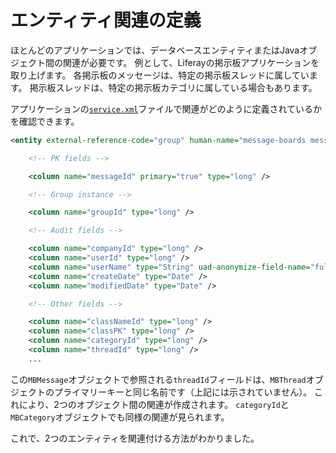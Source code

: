 # エンティティ関連の定義

ほとんどのアプリケーションでは、データベースエンティティまたはJavaオブジェクト間の関連が必要です。 例として、Liferayの掲示板アプリケーションを取り上げます。 各掲示板のメッセージは、特定の掲示板スレッドに属しています。 掲示板スレッドは、特定の掲示板カテゴリに属している場合もあります。

アプリケーションの[`service.xml`](https://github.com/liferay/liferay-portal/blob/master/modules/apps/message-boards/message-boards-service/service.xml)ファイルで関連がどのように定義されているかを確認できます。

```xml
<entity external-reference-code="group" human-name="message-boards message" local-service="true" name="MBMessage" remote-service="true" trash-enabled="true" uuid="true">

    <!-- PK fields -->

    <column name="messageId" primary="true" type="long" />

    <!-- Group instance -->

    <column name="groupId" type="long" />

    <!-- Audit fields -->

    <column name="companyId" type="long" />
    <column name="userId" type="long" />
    <column name="userName" type="String" uad-anonymize-field-name="fullName" />
    <column name="createDate" type="Date" />
    <column name="modifiedDate" type="Date" />

    <!-- Other fields -->

    <column name="classNameId" type="long" />
    <column name="classPK" type="long" />
    <column name="categoryId" type="long" />
    <column name="threadId" type="long" />
    ...
```

この`MBMessage`オブジェクトで参照される`threadId`フィールドは、`MBThread`オブジェクトのプライマリーキーと同じ名前です（上記には示されていません）。 これにより、2つのオブジェクト間の関連が作成されます。 `categoryId`と`MBCategory`オブジェクトでも同様の関連が見られます。

これで、2つのエンティティを関連付ける方法がわかりました。 
